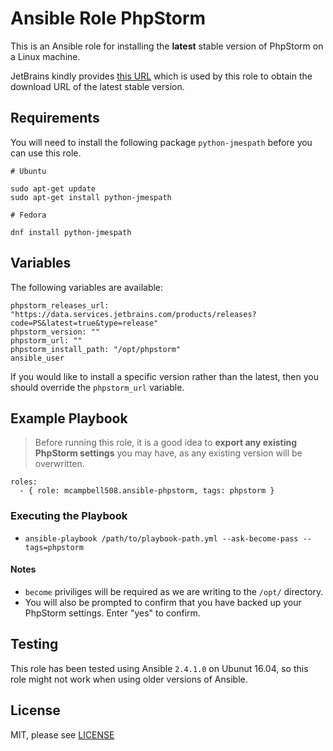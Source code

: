 # Ansible Role PhpStorm

This is an Ansible role for installing the **latest** stable version of PhpStorm on a Linux machine.

JetBrains kindly provides [this URL](https://data.services.jetbrains.com/products/releases?code=PS&latest=true&type=release) which is used by this role to obtain the download URL of the latest stable version.

## Requirements

You will need to install the following package `python-jmespath` before you can use this role.

```
# Ubuntu

sudo apt-get update
sudo apt-get install python-jmespath

# Fedora

dnf install python-jmespath
```

## Variables

The following variables are available:

```
phpstorm_releases_url: "https://data.services.jetbrains.com/products/releases?code=PS&latest=true&type=release"
phpstorm_version: ""
phpstorm_url: ""
phpstorm_install_path: "/opt/phpstorm"
ansible_user
```

If you would like to install a specific version rather than the latest, then you should override the `phpstorm_url` variable.

## Example Playbook

> Before running this role, it is a good idea to **export any existing PhpStorm settings** you may have, as any existing version will be overwritten.

```
roles:
  - { role: mcampbell508.ansible-phpstorm, tags: phpstorm }
```

### Executing the Playbook

- `ansible-playbook /path/to/playbook-path.yml --ask-become-pass --tags=phpstorm`


#### Notes


- `become` priviliges will be required as we are writing to the `/opt/` directory.
- You will also be prompted to confirm that you have backed up your PhpStorm settings. Enter "yes" to confirm.

## Testing
This role has been tested using Ansible `2.4.1.0` on Ubunut 16.04, so this role might not work when using older versions of Ansible.

## License
MIT, please see [LICENSE](./LICENSE)
